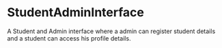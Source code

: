 # StudentAdminInterface
A Student and Admin interface where a admin can register student details and a student can access his profile details.

